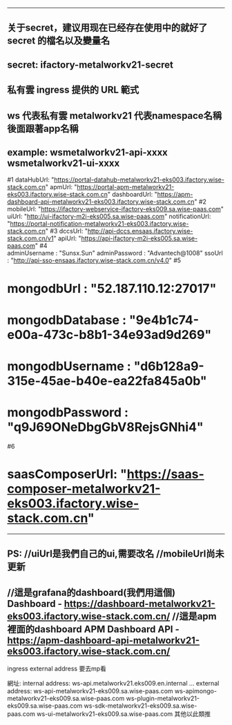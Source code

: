 ------------------------------------
关于secret，建议用现在已经存在使用中的就好了
secret 的檔名以及變量名
------------------------------------
secret: ifactory-metalworkv21-secret
------------------------------------
私有雲 ingress 提供的 URL 範式
------------------------------------
ws              代表私有雲
metalworkv21    代表namespace名稱
後面跟著app名稱
------------------------------------
example:
wsmetalworkv21-api-xxxx
wsmetalworkv21-ui-xxxx
------------------------------------
#1
dataHubUrl: "https://portal-datahub-metalworkv21-eks003.ifactory.wise-stack.com.cn"
apmUrl: "https://portal-apm-metalworkv21-eks003.ifactory.wise-stack.com.cn"
dashboardUrl: "https://apm-dashboard-api-metalworkv21-eks003.ifactory.wise-stack.com.cn"
#2
mobileUrl: "https://ifactory-webservice-ifactory-eks009.sa.wise-paas.com"
uiUrl: "http://ui-ifactory-m2i-eks005.sa.wise-paas.com"
notificationUrl: "https://portal-notification-metalworkv21-eks003.ifactory.wise-stack.com.cn"
#3
dccsUrl: "http://api-dccs.ensaas.ifactory.wise-stack.com.cn/v1"
apiUrl: "https://api-ifactory-m2i-eks005.sa.wise-paas.com"
#4  
adminUsername : "Sunsx.Sun"
adminPassword : "Advantech@1008"
ssoUrl : "http://api-sso-ensaas.ifactory.wise-stack.com.cn/v4.0"
#5
# mongodbUrl : "52.187.110.12:27017"
# mongodbDatabase : "9e4b1c74-e00a-473c-b8b1-34e93ad9d269"
# mongodbUsername : "d6b128a9-315e-45ae-b40e-ea22fa845a0b"
# mongodbPassword : "q9J69ONeDbgGbV8RejsGNhi4"
#6
# saasComposerUrl: "https://saas-composer-metalworkv21-eks003.ifactory.wise-stack.com.cn"


---------------------------------------------

PS:
//uiUrl是我們自己的ui,需要改名
//mobileUrl尚未更新
---------------------------------------------
//這是grafana的dashboard(我們用這個)
Dashboard - https://dashboard-metalworkv21-eks003.ifactory.wise-stack.com.cn/
//這是apm裡面的dashboard
APM Dashboard API - https://apm-dashboard-api-metalworkv21-eks003.ifactory.wise-stack.com.cn/
---------------------------------------------
ingress external address 要去mp看


網址:
internal address: 
ws-api.metalworkv21.eks009.en.internal
...
external address:
ws-api-metalworkv21-eks009.sa.wise-paas.com
ws-apimongo-metalworkv21-eks009.sa.wise-paas.com
ws-plugin-metalworkv21-eks009.sa.wise-paas.com
ws-sdk-metalworkv21-eks009.sa.wise-paas.com
ws-ui-metalworkv21-eks009.sa.wise-paas.com
其他以此類推



